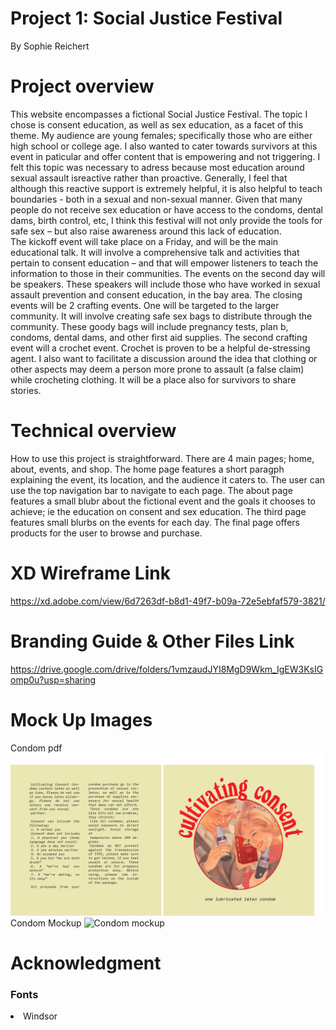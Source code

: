 
# Project 1: Social Justice Festival 
By Sophie Reichert 

# Project overview 
This website encompasses a fictional Social Justice Festival. The topic I chose is consent education, as well as sex education, as a facet of this theme. My audience are young females; specifically those who are either high school or college age. I also wanted to cater towards survivors at this event in paticular and offer content that is empowering and not triggering. I felt this topic was necessary to adress because most education around sexual assault isreactive rather than proactive. Generally, I feel that although this reactive support is extremely helpful, it is also helpful to teach boundaries - both in a sexual and non-sexual manner. Given that many people do not receive sex education or have access to the condoms, dental dams, birth control, etc, I think this festival will not only provide the tools for safe sex – but also raise awareness around this lack of education. 
<br>
The kickoff event will take place on a Friday, and will be the main educational talk. It will involve a comprehensive talk and activities that pertain to consent education – and that will empower listeners to teach the information to those in their communities. The events on the second day will be speakers. These speakers will include those who have worked in sexual assault prevention and consent education, in the bay area. The closing events will be 2 crafting events. One will be targeted to the larger community. It will involve creating safe sex bags to distribute through the community. These goody bags will include pregnancy tests, plan b, condoms, dental dams, and other first aid supplies. The second crafting event will a crochet event. Crochet is proven to be a helpful de-stressing agent. I also want to facilitate a discussion around the idea that clothing or other aspects may deem a person more prone to assault (a false claim) while crocheting clothing. It will be a place also for survivors to share stories.
<br>


# Technical overview 
How to use this project is straightforward. There are 4 main pages; home, about, events, and shop. The home page features a short paragph explaining the event, its location, and the audience it caters to. The user can use the top navigation bar to navigate to each page. The about page features a small blubr about the fictional event and the goals it chooses to achieve; ie the education on consent and sex education. The third page features small blurbs on the events for each day. The final page offers products for the user to browse and purchase. 

# XD Wireframe Link 
<a href="url"> https://xd.adobe.com/view/6d7263df-b8d1-49f7-b09a-72e5ebfaf579-3821/</a>

# Branding Guide & Other Files Link
<a href="url"> https://drive.google.com/drive/folders/1vmzaudJYI8MgD9Wkm_IgEW3KsIGomp0u?usp=sharing </a> 

# Mock Up Images
Condom pdf
![Condom Image](./img/condom%20mockup.png)
Condom Mockup
![Condom mockup](./img/condom.png)

# Acknowledgment
### Fonts 
<li>
Windsor
</li>  





